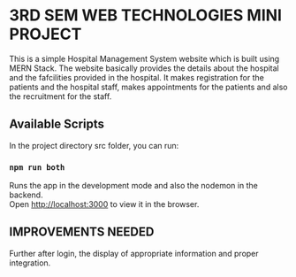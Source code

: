 # 3RD SEM WEB TECHNOLOGIES MINI PROJECT

This is a simple Hospital Management System website which is built using MERN Stack.
The website basically provides the details about the hospital and the fafcilities provided in the hospital. 
It makes registration for the patients and the hospital staff, makes appointments for the patients and also the recruitment for the staff.


## Available Scripts

In the project directory src folder, you can run:

### `npm run both`

Runs the app in the development mode and also the nodemon in the backend.\
Open [http://localhost:3000](http://localhost:3000) to view it in the browser.


## IMPROVEMENTS NEEDED
Further after login, the display of appropriate information and proper integration.
